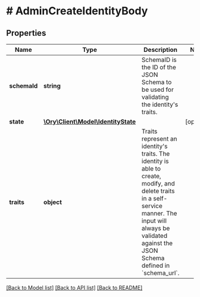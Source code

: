 # # AdminCreateIdentityBody

## Properties

Name | Type | Description | Notes
------------ | ------------- | ------------- | -------------
**schemaId** | **string** | SchemaID is the ID of the JSON Schema to be used for validating the identity&#39;s traits. |
**state** | [**\Ory\Client\Model\IdentityState**](IdentityState.md) |  | [optional]
**traits** | **object** | Traits represent an identity&#39;s traits. The identity is able to create, modify, and delete traits in a self-service manner. The input will always be validated against the JSON Schema defined in &#x60;schema_url&#x60;. |

[[Back to Model list]](../../README.md#models) [[Back to API list]](../../README.md#endpoints) [[Back to README]](../../README.md)
